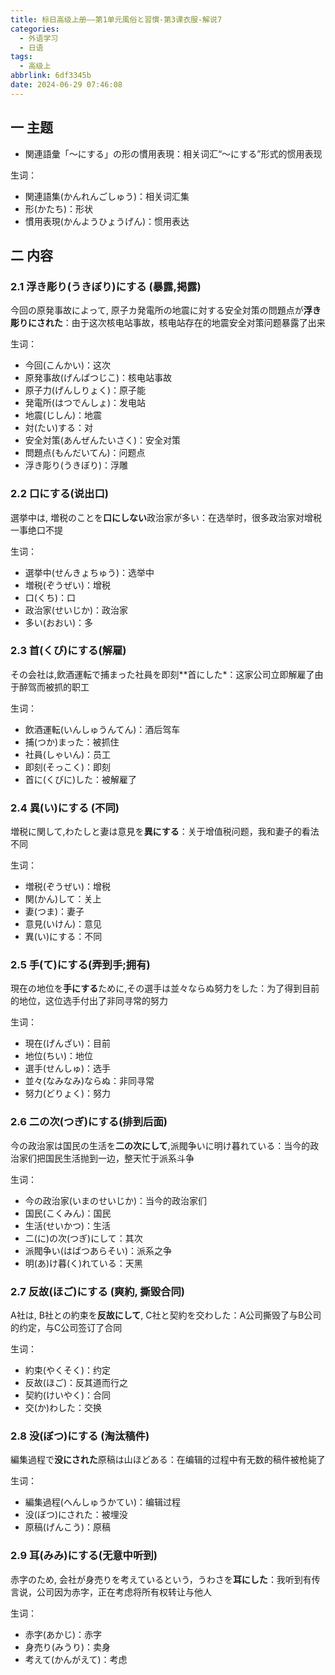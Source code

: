 ```yaml
---
title: 标日高级上册——第1单元風俗と習慣-第3课衣服-解说7
categories:
  - 外语学习
  - 日语
tags:
  - 高级上
abbrlink: 6df3345b
date: 2024-06-29 07:46:08
---
```

## 一 主题

* 関連語彙「～にする」の形の慣用表現：相关词汇“～にする”形式的惯用表现

<!--more-->

生词：

* 関連語集(かんれんごしゅう)：相关词汇集
* 形(かたち)：形状
* 慣用表現(かんようひょうげん)：惯用表达

## 二  内容

### 2.1 浮き彫り(うきぼり)にする (暴露,掲露)

今回の原発事故によって, 原子カ発電所の地震に対する安全対策の問題点が**浮き彫りにされた**：由于这次核电站事故，核电站存在的地震安全对策问题暴露了出来

生词：

* 今回(こんかい)：这次
* 原発事故(げんぱつじこ)：核电站事故
* 原子力(げんしりょく)：原子能
* 発電所(はつでんしょ)：发电站
* 地震(じしん)：地震
* 対(たい)する：对
* 安全対策(あんぜんたいさく)：安全对策
* 問題点(もんだいてん)：问题点
* 浮き彫り(うきぼり)：浮雕

### 2.2 口にする(说出口)

選挙中は, 増税のことを**口にしない**政治家が多い：在选举时，很多政治家对增税一事绝口不提

生词：

* 選挙中(せんきょちゅう)：选举中
* 増税(ぞうぜい)：增税
* 口(くち)：口
* 政治家(せいじか)：政治家
* 多い(おおい)：多

### 2.3 首(くび)にする(解雇)

その会社は,飲酒運転で捕まった社員を即刻**首にした*：这家公司立即解雇了由于醉驾而被抓的职工

生词：

* 飲酒運転(いんしゅうんてん)：酒后驾车
* 捕(つか)まった：被抓住
* 社員(しゃいん)：员工
* 即刻(そっこく)：即刻
* 首に(くびに)した：被解雇了

### 2.4 異(い)にする (不同)

増税に関して,わたしと妻は意見を**異にする**：关于增值税问题，我和妻子的看法不同

生词：

* 増税(ぞうぜい)：增税
* 関(かん)して：关上
* 妻(つま)：妻子
* 意見(いけん)：意见
* 異(い)にする：不同

### 2.5 手(て)にする(弄到手;拥有)

現在の地位を**手にする**ために,その選手は並々ならぬ努力をした：为了得到目前的地位，这位选手付出了非同寻常的努力 

生词：

* 現在(げんざい)：目前
* 地位(ちい)：地位
* 選手(せんしゅ)：选手
* 並々(なみなみ)ならぬ：非同寻常
* 努力(どりょく)：努力

### 2.6  二の次(つぎ)にする(排到后面)

今の政治家は国民の生活を**二の次にして**,派閥争いに明け暮れている：当今的政治家们把国民生活抛到一边，整天忙于派系斗争

生词：

* 今の政治家(いまのせいじか)：当今的政治家们
* 国民(こくみん)：国民
* 生活(せいかつ)：生活
* 二(に)の次(つぎ)にして：其次
* 派閥争い(はばつあらそい)：派系之争
* 明(あ)け暮(く)れている：天黑

### 2.7 反故(ほご)にする (爽約, 撕毀合同)

A社は, B社との約束を**反故にして**, C社と契約を交わした：A公司撕毁了与B公司的约定，与C公司签订了合同

生词：

* 約束(やくそく)：约定
* 反故(ほご)：反其道而行之
* 契約(けいやく)：合同
* 交(か)わした：交换

### 2.8 没(ぼつ)にする (淘汰稿件)

編集過程で**没にされた**原稿は山ほどある：在编辑的过程中有无数的稿件被枪毙了

生词：

* 編集過程(へんしゅうかてい)：编辑过程
* 没(ぼつ)にされた：被埋没
* 原稿(げんこう)：原稿

### 2.9 耳(みみ)にする(无意中听到)

赤字のため, 会社が身売りを考えているという，うわさを**耳にした**：我听到有传言说，公司因为赤字，正在考虑将所有权转让与他人

生词：

* 赤字(あかじ)：赤字
* 身売り(みうり)：卖身
* 考えて(かんがえて)：考虑

